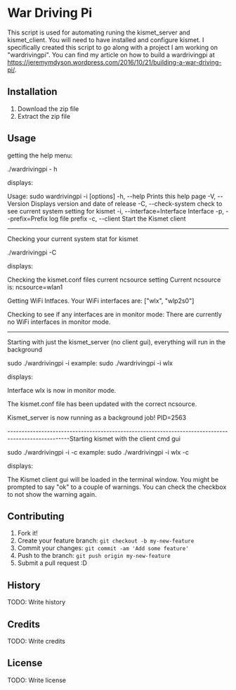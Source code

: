 # War Driving Pi

This script is used for automating runing the kismet_server and kismet_client. You will need to have installed and configure kismet.  I specifically created this script to go along with a project I am working on "wardrivingpi".  You can find my article on how to build a wardrivingpi at https://jeremymdyson.wordpress.com/2016/10/21/building-a-war-driving-pi/. 

## Installation

1. Download the zip file
2. Extract the zip file

## Usage

getting the help menu: 

./wardrivingpi - h

displays:

Usage: sudo wardrivingpi -i <interface> [options]
    -h, --help                       Prints this help page
    -V, --Version                    Displays version and date of release
    -C, --check-system               check to see current system setting for kismet
    -i, --interface=Interface        Interface
    -p, --prefix=Prefix              log file prefix
    -c, --client                     Start the Kismet client

---------------------------------------------------------------------------------------------------
Checking your current system stat for kismet

./wardrivingpi -C

displays:

Checking the kismet.conf files current ncsource setting
Current ncsource is: ncsource=wlan1

Getting WiFi Intfaces.
Your WiFi interfaces are:
["wlx", "wlp2s0"]

Checking to see if any interfaces are in monitor mode:
There are currently no WiFi interfaces in monitor mode.

---------------------------------------------------------------------------------------------------
Starting with just the kismet_server (no client gui), everything will run in the background

sudo ./wardrivingpi -i <interface> 
example: sudo ./wardrivingpi -i wlx

displays:

Interface wlx is now in monitor mode.


The kismet.conf file has been updated with the correct ncsource.


Kismet_server is now running as a background job! PID=2563

----------------------------------------------------------------------------------------------------Starting kismet with the client cmd gui

sudo ./wardrivingpi -i <interface> -c
example: sudo ./wardrivingpi -i wlx -c

displays:

The Kismet client gui will be loaded in the terminal window.  You might be prompted to say "ok" to a couple of warnings.  You can check the checkbox to not show the warning again.
 
## Contributing

1. Fork it!
2. Create your feature branch: `git checkout -b my-new-feature`
3. Commit your changes: `git commit -am 'Add some feature'`
4. Push to the branch: `git push origin my-new-feature`
5. Submit a pull request :D

## History

TODO: Write history

## Credits

TODO: Write credits

## License

TODO: Write license
